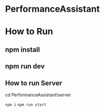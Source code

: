 # PerformanceAssistant
# How to Run 
## npm install
## npm run dev

## How to run Server

cd PerformanceAssistant\server

`npm i`
`npm run start`






